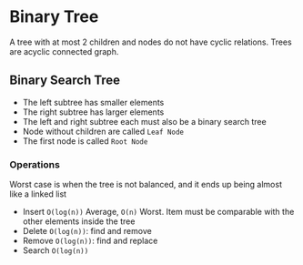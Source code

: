# Binary Tree
A tree with at most 2 children and nodes do not have cyclic relations.
Trees are acyclic connected graph.

## Binary Search Tree
- The left subtree has smaller elements
- The right subtree has larger elements
- The left and right subtree each must also be a binary search tree
- Node without children are called `Leaf Node`
- The first node is called `Root Node`

### Operations
Worst case is when the tree is not balanced, and it ends up being almost like a linked list

- Insert `O(log(n))` Average, `O(n)` Worst. Item must be comparable with the other elements inside the tree
- Delete `O(log(n))`: find and remove
- Remove `O(log(n))`: find and replace
- Search `O(log(n))`
